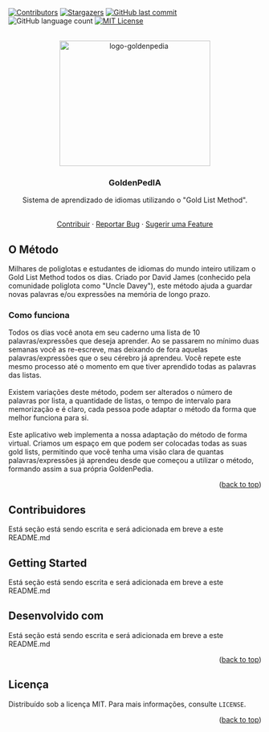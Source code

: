 <a name="readme-top"></a>
[![Contributors][contributors-shield]][contributors-url]
[![Stargazers][stars-shield]][stars-url]
[![GitHub last commit][last-commits-shield]][last-commits-url]
![GitHub language count][language-count-shield]
[![MIT License][license-shield]][license-url]

<br />
<div align="center">
  <a href="https://github.com/START-DB-2023/goldenpedia/">
    <img src="https://github.com/START-DB-2023/goldenpedia/assets/73439911/98f56e31-b956-42c5-8473-ae6e95ed4ae9" alt="logo-goldenpedia" width="300" height="250">
  </a>
  <h3 align="center">GoldenPedIA</h3>
  Sistema de aprendizado de idiomas utilizando o "Gold List Method".

  <p align="center">
    <br />
    <a href="https://github.com/START-DB-2023/goldenpedia#getting-started">Contribuir</a>
    ·
    <a href="https://github.com/START-DB-2023/goldenpedia/issues">Reportar Bug</a>
    ·
    <a href="https://github.com/START-DB-2023/goldenpedia/issues">Sugerir uma Feature</a>
  </p>
</div>

## O Método
Milhares de poliglotas e estudantes de idiomas do mundo inteiro utilizam o Gold List Method todos os dias. Criado por David James (conhecido pela comunidade poliglota como "Uncle Davey"), este método ajuda a guardar novas palavras e/ou expressões na memória de longo prazo.

### Como funciona
Todos os dias você anota em seu caderno uma lista de 10 palavras/expressões que deseja aprender. Ao se passarem no mínimo duas semanas você as re-escreve, mas deixando de fora aquelas palavras/expressões que o seu cérebro já aprendeu. Você repete este mesmo processo até o momento em que tiver aprendido todas as palavras das listas.
<br />
<br />
Existem variações deste método, podem ser alterados o número de palavras por lista, a quantidade de listas, o tempo de intervalo para memorização e é claro, cada pessoa pode adaptar o método da forma que melhor funciona para si. 
<br />
<br />
Este aplicativo web implementa a nossa adaptação do método de forma virtual. Criamos um espaço em que podem ser colocadas todas as suas gold lists, permitindo que você tenha uma visão clara de quantas palavras/expressões já aprendeu desde que começou a utilizar o método, formando assim a sua própria GoldenPedia.

  <p align="right">(<a href="#readme-top">back to top</a>)</p>
  
## Contribuidores

Está seção está sendo escrita e será adicionada em breve a este README.md

## Getting Started

Está seção está sendo escrita e será adicionada em breve a este README.md


## Desenvolvido com

Está seção está sendo escrita e será adicionada em breve a este README.md
  
  <p align="right">(<a href="#readme-top">back to top</a>)</p>

## Licença

Distribuído sob a licença MIT. Para mais informações, consulte `LICENSE`.

<p align="right">(<a href="#readme-top">back to top</a>)</p>

[contributors-shield]: https://img.shields.io/github/contributors/START-DB-2023/goldenpedia?style=for-the-badge
[contributors-url]: https://github.com/START-DB-2023/goldenpedia/graphs/contributors
[license-shield]: https://img.shields.io/github/license/START-DB-2023/goldenpedia.svg?style=for-the-badge
[license-url]: https://github.com/START-DB-2023/goldenpedia/blob/main/LICENSE
[stars-shield]: https://img.shields.io/github/stars/START-DB-2023/goldenpedia.svg?style=for-the-badge
[stars-url]: https://github.com/START-DB-2023/goldenpedia/stargazers
[last-commits-shield]: https://img.shields.io/github/last-commit/START-DB-2023/goldenpedia?style=for-the-badge
[last-commits-url]: https://github.com/START-DB-2023/goldenpedia/commits/dev
[language-count-shield]: https://img.shields.io/github/languages/count/START-DB-2023/goldenpedia?style=for-the-badge
